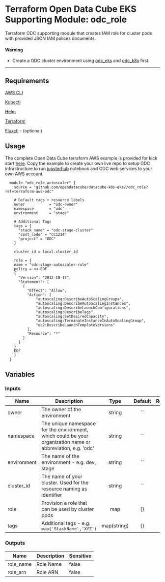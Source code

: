 # Terraform Open Data Cube EKS Supporting Module: odc_role

Terraform ODC supporting module that creates IAM role for cluster pods with provided JSON IAM polices documents.

#### Warning

* Create a ODC cluster environment using [odc_eks](https://github.com/opendatacube/datacube-k8s-eks/tree/terraform-aws-odc/odc_eks) and [odc_k8s](https://github.com/opendatacube/datacube-k8s-eks/tree/terraform-aws-odc/odc_k8s) first.
---

## Requirements

[AWS CLI](https://aws.amazon.com/cli/)

[Kubectl](https://kubernetes.io/docs/tasks/tools/install-kubectl/)

[Helm](https://github.com/kubernetes/helm#install)

[Terraform](https://www.terraform.io/downloads.html)

[Fluxctl](https://docs.fluxcd.io/en/stable/tutorials/get-started.html) - (optional)

## Usage

The complete Open Data Cube terraform AWS example is provided for kick start [here](https://github.com/opendatacube/datacube-k8s-eks/tree/terraform-aws-odc/examples/stage).
Copy the example to create your own live repo to setup ODC infrastructure to run [jupyterhub](https://github.com/jupyterhub/zero-to-jupyterhub-k8s) notebook and ODC web services to your own AWS account.

```hcl-terraform
  module "odc_role_autoscaler" {
    source = "github.com/opendatacube/datacube-k8s-eks//odc_role?ref=terraform-aws-odc"
    
    # Default tags + resource labels
    owner           = "odc-owner"
    namespace       = "odc"
    environment     = "stage"
    
    # Additional Tags
    tags = {
      "stack_name" = "odc-stage-cluster"
      "cost_code" = "CC1234"
      "project" = "ODC"
    }
    
    cluster_id = local.cluster_id
    
    role = {
    name = "odc-stage-autoscaler-role"
    policy = <<-EOF
    {
      "Version": "2012-10-17",
      "Statement": [
        {
          "Effect": "Allow",
          "Action": [
              "autoscaling:DescribeAutoScalingGroups",
              "autoscaling:DescribeAutoScalingInstances",
              "autoscaling:DescribeLaunchConfigurations",
              "autoscaling:DescribeTags",
              "autoscaling:SetDesiredCapacity",
              "autoscaling:TerminateInstanceInAutoScalingGroup",
              "ec2:DescribeLaunchTemplateVersions"
          ],
          "Resource": "*"
        }
      ]
    }
    EOF
    }
  }
```

## Variables

### Inputs
| Name | Description | Type | Default | Required |
|------|-------------|:----:|:-----:|:-----:|
| owner | The owner of the environment | string | `` | yes |
| namespace | The unique namespace for the environment, which could be your organization name or abbreviation, e.g. 'odc' | string | `` | yes |
| environment | The name of the environment - e.g. dev, stage | string | `` | yes |
| cluster_id | The name of your cluster. Used for the resource naming as identifier | string | `` | yes |
| role | Provision a role that can be used by cluster pods | map | {} | yes |
| tags | Additional tags - e.g. `map('StackName','XYZ')` | map(string) | {} | no |

### Outputs
| Name | Description | Sensitive |
|------|-------------|-----------|
| role_name | Role Name | false |
| role_arn | Role ARN | false |